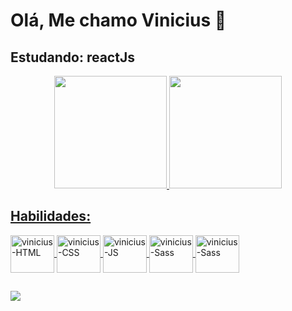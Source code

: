 <h1>Olá, Me chamo Vinicius 🖖</h1>

<h2>Estudando: reactJs</h2>


<div align="center">
  <a href="https://github.com/vinicius-pereira-souza">
  <img height="180em" src="https://github-readme-stats.vercel.app/api?username=vinicius-pereira-souza&show_icons=true&theme=dracula&include_all_commits=true&count_private=true"/>
  <img height="180em" src="https://github-readme-stats.vercel.app/api/top-langs/?username=vinicius-pereira-souza&layout=compact&langs_count=7&theme=dracula"/>
</div>
  
<div>
  <h2>Habilidades:</h2>
  <img  align="center" alt="vinicius-HTML" height="60" width="70" src="https://cdn.jsdelivr.net/gh/devicons/devicon/icons/html5/html5-plain.svg" />
  <img  align="center" alt="vinicius-CSS" height="60" width="70" src="https://cdn.jsdelivr.net/gh/devicons/devicon/icons/css3/css3-plain.svg" />
  <img  align="center" alt="vinicius-JS" height="60" width="70" src="https://cdn.jsdelivr.net/gh/devicons/devicon/icons/javascript/javascript-plain.svg" />
  <img align="center" alt="vinicius-Sass" height="60" width="70" src="https://cdn.jsdelivr.net/gh/devicons/devicon/icons/sass/sass-original.svg" />
  <img align="center" alt="vinicius-Sass" height="60" width="70" src="https://cdn.jsdelivr.net/gh/devicons/devicon/icons/bootstrap/bootstrap-original.svg" />
</div> 
  
##    
    
<div> 
  <a href="https://www.linkedin.com/in/vinicius-pereira-b99a04179" target="_blank"><img src="https://img.shields.io/badge/-LinkedIn-%230077B5?style=for-the-badge&logo=linkedin&logoColor=white" target="_blank"></a> 
</div>
  
